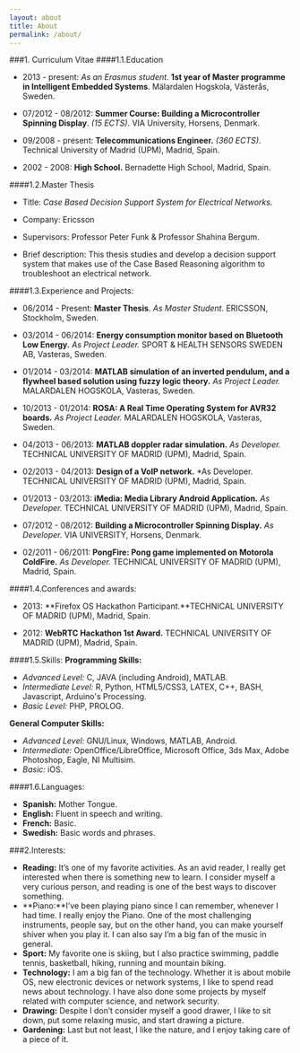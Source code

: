 ```yaml
---
layout: about
title: About
permalink: /about/
---
```

###1. Curriculum Vitae
####1.1.Education

-   2013 - present: *As an Erasmus student*. **1st year of Master programme in Intelligent Embedded Systems**. Mälardalen Hogskola, Västerås, Sweden.


-   07/2012 - 08/2012: **Summer Course: Building a Microcontroller Spinning Display**. *(15 ECTS)*. VIA University, Horsens, Denmark.


-   09/2008 - present: **Telecommunications Engineer.** *(360 ECTS)*. Technical University of Madrid (UPM), Madrid, Spain.


-   2002 - 2008: **High School.** Bernadette High School, Madrid, Spain.

####1.2.Master Thesis

-   Title: *Case Based Decision Support System for Electrical Networks.*

-   Company: Ericsson

-   Supervisors: Professor Peter Funk & Professor Shahina Bergum.

-   Brief description: This thesis studies and develop a decision support system that makes use of the Case Based Reasoning algorithm to troubleshoot an electrical network.

####1.3.Experience and Projects:

-   06/2014 - Present: **Master Thesis**. *As Master Student.* ERICSSON, Stockholm, Sweden.

-   03/2014 - 06/2014: **Energy consumption monitor based on Bluetooth Low Energy.** *As Project Leader.* SPORT & HEALTH SENSORS SWEDEN AB, Vasteras, Sweden.

-   01/2014 - 03/2014: **MATLAB simulation of an inverted pendulum, and a flywheel based solution using fuzzy logic theory.** *As Project Leader.* MALARDALEN HOGSKOLA, Vasteras, Sweden.

-   10/2013 - 01/2014: **ROSA: A Real Time Operating System for AVR32 boards.** *As Project Leader.* MALARDALEN HOGSKOLA, Vasteras, Sweden.

-   04/2013 - 06/2013: **MATLAB doppler radar simulation.** *As Developer.* TECHNICAL UNIVERSITY OF MADRID (UPM), Madrid, Spain.

-   02/2013 - 04/2013: **Design of a VoIP network.** *As Developer. TECHNICAL UNIVERSITY OF MADRID (UPM), Madrid, Spain.

-   01/2013 - 03/2013: **iMedia: Media Library Android Application.** *As Developer.*  TECHNICAL UNIVERSITY OF MADRID (UPM), Madrid, Spain.

-   07/2012 - 08/2012: **Building a Microcontroller Spinning Display.** *As Developer.* VIA UNIVERSITY, Horsens, Denmark.

-   02/2011 - 06/2011: **PongFire: Pong game implemented on Motorola ColdFire.** *As Developer.* TECHNICAL UNIVERSITY OF MADRID (UPM), Madrid, Spain.

####1.4.Conferences and awards:

-   2013: **Firefox OS Hackathon Participant.**TECHNICAL UNIVERSITY OF MADRID (UPM), Madrid, Spain.

-   2012: **WebRTC Hackathon 1st Award.** TECHNICAL UNIVERSITY OF MADRID (UPM), Madrid, Spain.

####1.5.Skills:
**Programming Skills:**

-   *Advanced Level:* C, JAVA (including Android), MATLAB.
-   *Intermediate Level:* R, Python, HTML5/CSS3, LATEX, C++, BASH, Javascript, Arduino's Processing. 
-   *Basic Level:* PHP, PROLOG.

**General Computer Skills:**

-   *Advanced Level:* GNU/Linux, Windows, MATLAB, Android.
-   *Intermediate:* OpenOffice/LibreOffice, Microsoft Office, 3ds Max, Adobe Photoshop, Eagle, NI Multisim.
-   *Basic:* iOS.

####1.6.Languages:

-   **Spanish:** Mother Tongue.
-   **English:** Fluent in speech and writing.
-   **French:** Basic.
-   **Swedish:** Basic words and phrases.

###2.Interests:
-   **Reading:** It’s one of my favorite activities. As an avid reader, I really get interested when there is something new to learn. I consider myself a very curious person, and reading is one of the best ways to discover something.
-   **Piano:**I’ve been playing piano since I can remember, whenever I had time. I really enjoy the Piano. One of the most challenging instruments, people say, but on the other hand, you can make yourself shiver when you play it. I can also say I’m a big fan of the music in general.
-   **Sport:** My favorite one is skiing, but I also practice swimming, paddle tennis, basketball, hiking, running and mountain biking. 
-   **Technology:** I am a big fan of the technology. Whether it is about mobile OS, new electronic devices or network systems, I like to spend read news about technology. I have also done some projects by myself related with computer science, and network security.
-   **Drawing:** Despite I don’t consider myself a good drawer, I like to sit down, put some relaxing music, and start drawing a picture.
-   **Gardening:** Last but not least, I like the nature, and I enjoy taking care of a piece of it.
